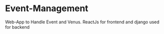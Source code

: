 # Event-Management
Web-App to Handle Event and Venus. ReactJs for frontend and django used  for backend
